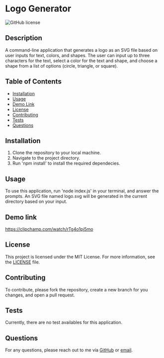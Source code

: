 # Logo Generator
![GitHub license](https://img.shields.io/badge/license-MIT-blue.svg)

## Description

A command-line application that generates a logo as an SVG file based on user inputs for text, colors, and shapes. The user can input up to three characters for the text, select a color for the text and shape, and choose a shape from a list of options (circle, triangle, or square).

## Table of Contents

- [Installation](#installation)
- [Usage](#usage)
- [Demo Link](#demo-link)
- [License](#license)
- [Contributing](#contributing)
- [Tests](#tests)
- [Questions](#questions)

## Installation

1. Clone the repository to your local machine. 
2. Navigate to the project directory. 
3. Run 'npm install' to install the required dependecies. 

## Usage

To use this application, run 'node index.js' in your terminal, and answer the prompts. An SVG file named logo.svg will be generated in the current directory based on your input.

## Demo link
https://clipchamp.com/watch/rTg4o1pj5mo

## License

This project is licensed under the MIT License. For more information, see the [LICENSE](https://opensource.org/licenses/MIT) file.


## Contributing

To contribute, please fork the repository, create a new branch for you changes, and open a pull request.

## Tests

Currently, there are no test availables for this application. 

## Questions

For any questions, please reach out to me via [GitHub](https://github.com/JoelCupeles) or [email](mailto:myemail@gmail.com).

